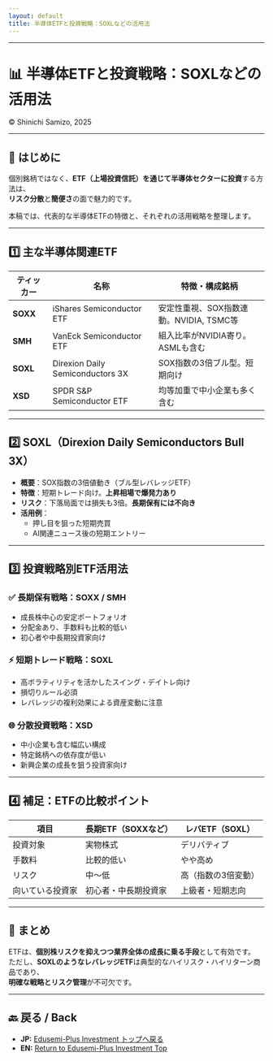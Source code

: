 ```yaml
---
layout: default
title: 半導体ETFと投資戦略：SOXLなどの活用法
---
```


---

# 📊 半導体ETFと投資戦略：SOXLなどの活用法  
© Shinichi Samizo, 2025

---

## 🧭 はじめに

個別銘柄ではなく、**ETF（上場投資信託）を通じて半導体セクターに投資**する方法は、  
**リスク分散**と**簡便さ**の面で魅力的です。  

本稿では、代表的な半導体ETFの特徴と、それぞれの活用戦略を整理します。

---

## 1️⃣ 主な半導体関連ETF

| ティッカー | 名称                            | 特徴・構成銘柄                        |
|------------|----------------------------------|---------------------------------------|
| **SOXX**   | iShares Semiconductor ETF        | 安定性重視、SOX指数連動。NVIDIA, TSMC等 |
| **SMH**    | VanEck Semiconductor ETF         | 組入比率がNVIDIA寄り。ASMLも含む       |
| **SOXL**   | Direxion Daily Semiconductors 3X | SOX指数の3倍ブル型。短期向け           |
| **XSD**    | SPDR S&P Semiconductor ETF       | 均等加重で中小企業も多く含む           |

---

## 2️⃣ SOXL（Direxion Daily Semiconductors Bull 3X）

- **概要**：SOX指数の3倍値動き（ブル型レバレッジETF）  
- **特徴**：短期トレード向け。**上昇相場で爆発力あり**  
- **リスク**：下落局面では損失も3倍。**長期保有には不向き**  
- **活用例**：
  - 押し目を狙った短期売買
  - AI関連ニュース後の短期エントリー

---

## 3️⃣ 投資戦略別ETF活用法

### ✅ 長期保有戦略：SOXX / SMH
- 成長株中心の安定ポートフォリオ  
- 分配金あり、手数料も比較的低い  
- 初心者や中長期投資家向け

### ⚡ 短期トレード戦略：SOXL
- 高ボラティリティを活かしたスイング・デイトレ向け  
- 損切りルール必須  
- レバレッジの複利効果による資産変動に注意

### 🌐 分散投資戦略：XSD
- 中小企業も含む幅広い構成  
- 特定銘柄への依存度が低い  
- 新興企業の成長を狙う投資家向け

---

## 4️⃣ 補足：ETFの比較ポイント

| 項目             | 長期ETF（SOXXなど） | レバETF（SOXL）         |
|------------------|----------------------|--------------------------|
| 投資対象         | 実物株式              | デリバティブ              |
| 手数料           | 比較的低い            | やや高め                  |
| リスク           | 中～低                | 高（指数の3倍変動）       |
| 向いている投資家 | 初心者・中長期投資家  | 上級者・短期志向          |

---

## 🧩 まとめ

ETFは、**個別株リスクを抑えつつ業界全体の成長に乗る手段**として有効です。  
ただし、**SOXLのようなレバレッジETF**は典型的なハイリスク・ハイリターン商品であり、  
**明確な戦略とリスク管理**が不可欠です。

---

## 🔙 戻る / Back
- **JP:** [Edusemi-Plus Investment トップへ戻る](./README.md)  
- **EN:** [Return to Edusemi-Plus Investment Top](./README.md)
